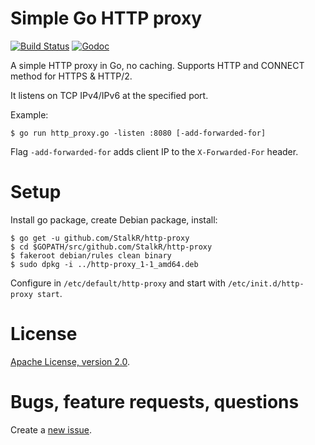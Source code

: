 # Simple Go HTTP proxy #

[![Build Status][build-img]][build] [![Godoc][godoc-img]][godoc]

[build]: https://github.com/StalkR/http-proxy/actions/workflows/build.yml
[build-img]: https://github.com/StalkR/http-proxy/actions/workflows/build.yml/badge.svg
[godoc]: https://godoc.org/github.com/StalkR/http-proxy
[godoc-img]: https://godoc.org/github.com/StalkR/http-proxy?status.png

A simple HTTP proxy in Go, no caching.
Supports HTTP and CONNECT method for HTTPS & HTTP/2.

It listens on TCP IPv4/IPv6 at the specified port.

Example:

    $ go run http_proxy.go -listen :8080 [-add-forwarded-for]

Flag `-add-forwarded-for` adds client IP to the `X-Forwarded-For` header.

# Setup #

Install go package, create Debian package, install:

    $ go get -u github.com/StalkR/http-proxy
    $ cd $GOPATH/src/github.com/StalkR/http-proxy
    $ fakeroot debian/rules clean binary
    $ sudo dpkg -i ../http-proxy_1-1_amd64.deb

Configure in `/etc/default/http-proxy` and start with `/etc/init.d/http-proxy start`.

# License #

[Apache License, version 2.0](http://www.apache.org/licenses/LICENSE-2.0).

# Bugs, feature requests, questions #

Create a [new issue](https://github.com/StalkR/http-proxy/issues/new).
